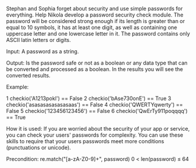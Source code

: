 Stephan and Sophia forget about security and use simple passwords for everything. Help Nikola develop a password security check module. The password will be considered strong enough if its length is greater than or equal to 10 symbols, it has at least one digit, as well as containing one uppercase letter and one lowercase letter in it. The password contains only ASCII latin letters or digits.

Input: A password as a string.

Output: Is the password safe or not as a boolean or any data type that can be converted and processed as a boolean. In the results you will see the converted results.

Example:

1 checkio('A1213pokl') == False
2 checkio('bAse730onE') == True
3 checkio('asasasasasasasaas') == False
4 checkio('QWERTYqwerty') == False
5 checkio('123456123456') == False
6 checkio('QwErTy911poqqqq') == True

How it is used: If you are worried about the security of your app or service, you can check your users' passwords for complexity. You can use these skills to require that your users passwords meet more conditions (punctuations or unicode).

Precondition:
re.match("[a-zA-Z0-9]+", password)
0 < len(password) ≤ 64